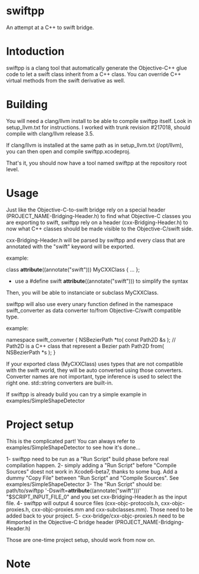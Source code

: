 swiftpp
=======

An attempt at a C++ to swift bridge.


Intoduction
===========

swiftpp is a clang tool that automatically generate the Objective-C++ glue code to let a swift class inherit from a C++ class.  You can override C++ virtual methods from the swift derivative as well.


Building
========

You will need a clang/llvm install to be able to compile swiftpp itself.  Look in setup_llvm.txt for  instructions. I worked with trunk revision #217018, should compile with clang/llvm release 3.5.

If clang/llvm is installed at the same path as in setup_llvm.txt (/opt/llvm), you can then open and compile swiftpp.xcodeproj.

That's it, you should now have a tool named swiftpp at the repository root level.


Usage
=====

Just like the Objective-C-to-swift bridge rely on a special header (PROJECT_NAME-Bridging-Header.h) to find what Objective-C classes you are exporting to swift, swiftpp rely on a header (cxx-Bridging-Header.h) to now what C++ classes should be made visible to the Objective-C/swift side.

cxx-Bridging-Header.h will be parsed by swiftpp and every class that are annotated with the "swift" keyword will be exported.

example:

class __attribute__((annotate("swift"))) MyCXXClass { ... };

 * use a #define swift __attribute__((annotate("swift"))) to simplify the syntax

Then, you will be able to instanciate or subclass MyCXXClass.

swiftpp will also use every unary function defined in the namespace swift_converter as data converter to/from Objective-C/swift compatible type.

example:

namespace swift_converter
{
NSBezierPath *to( const Path2D &s ); // Path2D is a C++ class that represent a Bezier path
Path2D from( NSBezierPath *s );
}

If your exported class (MyCXXClass) uses types that are not compatible with the swift world, they will be auto converted using those converters.  Converter names are not important, type inference is used to select the right one.  std::string converters are built-in.

If swiftpp is already build you can try a simple example in examples/SimpleShapeDetector


Project setup
=============

This is the complicated part! You can always refer to examples/SimpleShapeDetector to see how it's done...

1- swiftpp need to be run as a "Run Script" build phase before real compilation happen.
2- simply adding a "Run Script" before "Compile Sources" doest not work in Xcode6-beta7, thanks to some bug. Add a dummy "Copy File" between "Run Script" and "Compile Sources". See examples/SimpleShapeDetector
3- The "Run Script" should be:
	path/to/swiftpp '-Dswift=__attribute__((annotate("swift")))' "$SCRIPT_INPUT_FILE_0"
	and you set cxx-Bridging-Header.h as the input file.
4- swiftpp will output 4 source files (cxx-objc-protocols.h, cxx-objc-proxies.h, cxx-objc-proxies.mm and cxx-subclasses.mm). Those need to be added back to your project.
5- cxx-bridge/cxx-objc-proxies.h need to be #imported in the Objective-C bridge header (PROJECT_NAME-Bridging-Header.h)

Those are one-time project setup, should work from now on.


Note
====

